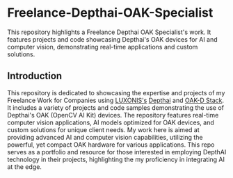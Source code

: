 # Freelance-Depthai-OAK-Specialist
This repository highlights a Freelance Depthai OAK Specialist's work. It features projects and code showcasing Depthai's OAK devices for AI and computer vision, demonstrating real-time applications and custom solutions.

## Introduction
This repository is dedicated to showcasing the expertise and projects of my Freelance Work for Companies using [LUXONIS's](https://www.luxonis.com/) [Depthai](https://docs.luxonis.com/en/latest/) and [OAK-D Stack](https://shop.luxonis.com/). It includes a variety of projects and code samples demonstrating the use of Depthai's OAK (OpenCV AI Kit) devices. The repository features real-time computer vision applications, AI models optimized for OAK devices, and custom solutions for unique client needs. My work here is aimed at providing advanced AI and computer vision capabilities, utilizing the powerful, yet compact OAK hardware for various applications. This repo serves as a portfolio and resource for those interested in employing DepthAI technology in their projects, highlighting the my proficiency in integrating AI at the edge.
